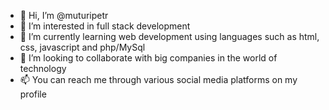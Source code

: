 - 👋 Hi, I’m @muturipetr
- 👀 I’m interested in full stack development
- 🌱 I’m currently learning web development using languages such as html, css, javascript and php/MySql 
- 💞️ I’m looking to collaborate with big companies in the world of technology
- 📫 You can reach me through various social media platforms on my profile 

<!---
muturipetr/muturipetr is a ✨ special ✨ repository because its `README.md` (this file) appears on your GitHub profile.
You can click the Preview link to take a look at your changes.
--->

